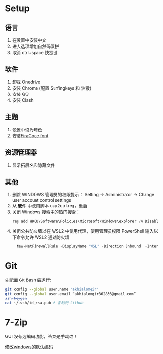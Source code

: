 # Setup

## 语言

1. 在设置中安装中文
2. 进入选项增加自然码双拼
3. 取消 ctrl+space 快捷键

## 软件

1. 卸载 Onedrive
2. 安装 Chrome (配置 Surfingkeys 和 油猴)
3. 安装 QQ
4. 安装 Clash

## 主题

1. 设置中设为暗色
2. 安装[FiraCode font](https://github.com/tonsky/FiraCode/releases)

## 资源管理器

1. 显示拓展名和隐藏文件

## 其他

1. 删除 WINDOWS 管理员的权限提示：
   Setting -> Administrator -> Change user account control settings
2. 从 **硬件** 中使用脚本 cap2ctrl.reg，重启
3. 关闭 Windows 搜索中的热门搜索：
   ```PowerShell
   reg add HKCU\Software\Policies\Microsoft\Windows\explorer /v DisableSearchBoxSuggestions /t reg_dword /d 1 /f
   ```
4. 关闭公共防火墙以在 WSL2 中使用代理，使用管理员权限 PowerShell 输入以下命令允许 WSL2 通过防火墙
   ```PowerShell
     New-NetFirewallRule -DisplayName "WSL" -Direction Inbound  -InterfaceAlias "vEthernet (WSL)"  -Action Allow
   ```

# Git

先配置 Git Bash 后运行:

```sh
git config --global user.name "akhialomgir"
git config --global user.email “akhialomgir362856@gmail.com”
ssh-keygen
cat ~/.ssh/id_rsa.pub # 复制到 Github
```

# 7-Zip

GUI 没有选编码功能，答案是手动改！

[修改windows的默认编码](https://blog.csdn.net/lee_ham/article/details/82634411)

